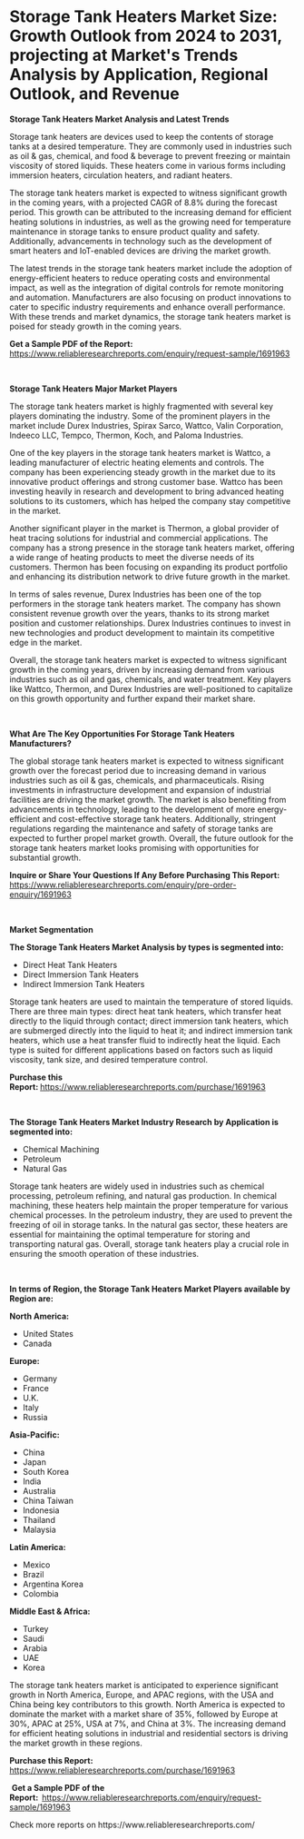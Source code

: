 <p><h1>Storage Tank Heaters Market Size: Growth Outlook from 2024 to 2031, projecting at Market's Trends Analysis by Application, Regional Outlook, and Revenue</h1></p><p><strong>Storage Tank Heaters Market Analysis and Latest Trends</strong></p>
<p><p>Storage tank heaters are devices used to keep the contents of storage tanks at a desired temperature. They are commonly used in industries such as oil & gas, chemical, and food & beverage to prevent freezing or maintain viscosity of stored liquids. These heaters come in various forms including immersion heaters, circulation heaters, and radiant heaters.</p><p>The storage tank heaters market is expected to witness significant growth in the coming years, with a projected CAGR of 8.8% during the forecast period. This growth can be attributed to the increasing demand for efficient heating solutions in industries, as well as the growing need for temperature maintenance in storage tanks to ensure product quality and safety. Additionally, advancements in technology such as the development of smart heaters and IoT-enabled devices are driving the market growth.</p><p>The latest trends in the storage tank heaters market include the adoption of energy-efficient heaters to reduce operating costs and environmental impact, as well as the integration of digital controls for remote monitoring and automation. Manufacturers are also focusing on product innovations to cater to specific industry requirements and enhance overall performance. With these trends and market dynamics, the storage tank heaters market is poised for steady growth in the coming years.</p></p>
<p><strong>Get a Sample PDF of the Report:&nbsp;</strong> <a href="https://www.reliableresearchreports.com/enquiry/request-sample/1691963">https://www.reliableresearchreports.com/enquiry/request-sample/1691963</a></p>
<p>&nbsp;</p>
<p><strong>Storage Tank Heaters Major Market Players</strong></p>
<p><p>The storage tank heaters market is highly fragmented with several key players dominating the industry. Some of the prominent players in the market include Durex Industries, Spirax Sarco, Wattco, Valin Corporation, Indeeco LLC, Tempco, Thermon, Koch, and Paloma Industries.</p><p>One of the key players in the storage tank heaters market is Wattco, a leading manufacturer of electric heating elements and controls. The company has been experiencing steady growth in the market due to its innovative product offerings and strong customer base. Wattco has been investing heavily in research and development to bring advanced heating solutions to its customers, which has helped the company stay competitive in the market.</p><p>Another significant player in the market is Thermon, a global provider of heat tracing solutions for industrial and commercial applications. The company has a strong presence in the storage tank heaters market, offering a wide range of heating products to meet the diverse needs of its customers. Thermon has been focusing on expanding its product portfolio and enhancing its distribution network to drive future growth in the market.</p><p>In terms of sales revenue, Durex Industries has been one of the top performers in the storage tank heaters market. The company has shown consistent revenue growth over the years, thanks to its strong market position and customer relationships. Durex Industries continues to invest in new technologies and product development to maintain its competitive edge in the market.</p><p>Overall, the storage tank heaters market is expected to witness significant growth in the coming years, driven by increasing demand from various industries such as oil and gas, chemicals, and water treatment. Key players like Wattco, Thermon, and Durex Industries are well-positioned to capitalize on this growth opportunity and further expand their market share.</p></p>
<p>&nbsp;</p>
<p><strong>What Are The Key Opportunities For Storage Tank Heaters Manufacturers?</strong></p>
<p><p>The global storage tank heaters market is expected to witness significant growth over the forecast period due to increasing demand in various industries such as oil & gas, chemicals, and pharmaceuticals. Rising investments in infrastructure development and expansion of industrial facilities are driving the market growth. The market is also benefiting from advancements in technology, leading to the development of more energy-efficient and cost-effective storage tank heaters. Additionally, stringent regulations regarding the maintenance and safety of storage tanks are expected to further propel market growth. Overall, the future outlook for the storage tank heaters market looks promising with opportunities for substantial growth.</p></p>
<p><strong>Inquire or Share Your Questions If Any Before Purchasing This Report:</strong> <a href="https://www.reliableresearchreports.com/enquiry/pre-order-enquiry/1691963">https://www.reliableresearchreports.com/enquiry/pre-order-enquiry/1691963</a></p>
<p>&nbsp;</p>
<p><strong>Market Segmentation</strong></p>
<p><strong>The Storage Tank Heaters Market Analysis by types is segmented into:</strong></p>
<p><ul><li>Direct Heat Tank Heaters</li><li>Direct Immersion Tank Heaters</li><li>Indirect Immersion Tank Heaters</li></ul></p>
<p><p>Storage tank heaters are used to maintain the temperature of stored liquids. There are three main types: direct heat tank heaters, which transfer heat directly to the liquid through contact; direct immersion tank heaters, which are submerged directly into the liquid to heat it; and indirect immersion tank heaters, which use a heat transfer fluid to indirectly heat the liquid. Each type is suited for different applications based on factors such as liquid viscosity, tank size, and desired temperature control.</p></p>
<p><strong>Purchase this Report:&nbsp;</strong><a href="https://www.reliableresearchreports.com/purchase/1691963">https://www.reliableresearchreports.com/purchase/1691963</a></p>
<p>&nbsp;</p>
<p><strong>The Storage Tank Heaters Market Industry Research by Application is segmented into:</strong></p>
<p><ul><li>Chemical Machining</li><li>Petroleum</li><li>Natural Gas</li></ul></p>
<p><p>Storage tank heaters are widely used in industries such as chemical processing, petroleum refining, and natural gas production. In chemical machining, these heaters help maintain the proper temperature for various chemical processes. In the petroleum industry, they are used to prevent the freezing of oil in storage tanks. In the natural gas sector, these heaters are essential for maintaining the optimal temperature for storing and transporting natural gas. Overall, storage tank heaters play a crucial role in ensuring the smooth operation of these industries.</p></p>
<p>&nbsp;</p>
<p><strong>In terms of Region, the Storage Tank Heaters Market Players available by Region are:</strong></p>
<p>
    <p> <strong> North America: </strong>
        <ul>
            <li>United States</li>
            <li>Canada</li>
        </ul>
        </p> 
    <p> <strong> Europe: </strong>
        <ul>
            <li>Germany</li>
            <li>France</li>
            <li>U.K.</li>
            <li>Italy</li>
            <li>Russia</li>
        </ul>
        </p> 
    <p> <strong> Asia-Pacific: </strong>
        <ul>
            <li>China</li>
            <li>Japan</li>
            <li>South Korea</li>
            <li>India</li>
            <li>Australia</li>
            <li>China Taiwan</li>
            <li>Indonesia</li>
            <li>Thailand</li>
            <li>Malaysia</li>
        </ul>
        </p> 
    <p> <strong> Latin America: </strong>
        <ul>
            <li>Mexico</li>
            <li>Brazil</li>
            <li>Argentina Korea</li>
            <li>Colombia</li>
        </ul>
        </p> 
    <p> <strong> Middle East & Africa: </strong>
        <ul>
            <li>Turkey</li>
            <li>Saudi</li>
            <li>Arabia</li>
            <li>UAE</li>
            <li>Korea</li>
        </ul>
    </p>
    </p>
<p><p>The storage tank heaters market is anticipated to experience significant growth in North America, Europe, and APAC regions, with the USA and China being key contributors to this growth. North America is expected to dominate the market with a market share of 35%, followed by Europe at 30%, APAC at 25%, USA at 7%, and China at 3%. The increasing demand for efficient heating solutions in industrial and residential sectors is driving the market growth in these regions.</p></p>
<p><strong>Purchase this Report: </strong><a href="https://www.reliableresearchreports.com/purchase/1691963">https://www.reliableresearchreports.com/purchase/1691963</a></p>
<p>&nbsp;<strong>Get a Sample PDF of the Report:&nbsp;&nbsp;</strong><a href="https://www.reliableresearchreports.com/enquiry/request-sample/1691963">https://www.reliableresearchreports.com/enquiry/request-sample/1691963</a></p>
<p><strong></strong></p>
<p>Check more reports on https://www.reliableresearchreports.com/</p>